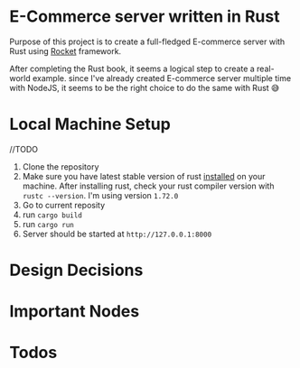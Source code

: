 # E-Commerce server written in Rust

Purpose of this project is to create a full-fledged E-commerce server with Rust using [Rocket](https://rocket.rs/) framework.

After completing the Rust book, it seems a logical step to create a real-world example. since I've already created E-commerce server multiple time with NodeJS, it seems to be the right choice to do the same with Rust 😅


# Local Machine Setup
//TODO

1. Clone the repository
2. Make sure you have latest stable version of rust [installed](https://www.rust-lang.org/tools/install) on your machine. After installing rust, check your rust compiler version with `rustc --version`. I'm using version `1.72.0`
3. Go to current reposity
4. run `cargo build`
5. run `cargo run`
6. Server should be started at `http://127.0.0.1:8000`
   

   
# Design Decisions


# Important Nodes

# Todos